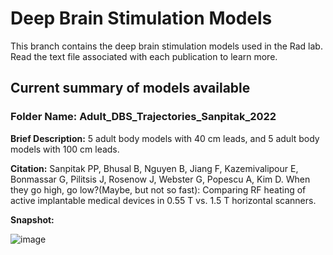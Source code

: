 # Deep Brain Stimulation Models
This branch contains the deep brain stimulation models used in the Rad lab. Read the text file associated with each publication to learn more.

## Current summary of models available

### Folder Name: Adult_DBS_Trajectories_Sanpitak_2022

**Brief Description:** 5 adult body models with 40 cm leads, and 5 adult body models with 100 cm leads.

**Citation:** Sanpitak PP, Bhusal B, Nguyen B, Jiang F, Kazemivalipour E, Bonmassar G, Pilitsis J, Rosenow J, Webster G, Popescu A, Kim D. When they go high, go low?(Maybe, but not so fast): Comparing RF heating of active implantable medical devices in 0.55 T vs. 1.5 T horizontal scanners.

**Snapshot:**

![image](https://github.com/Rad-Lab-Northwestern/Rad-Lab/assets/142253822/b0effdb9-8f0a-4aa1-a50b-184f7790aa0b)

